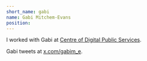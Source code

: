 ```yaml
---
short_name: gabi
name: Gabi Mitchem-Evans
position: 
---
```

I worked with Gabi at [Centre of Digital Public Services](https://digitalpublicservices.gov.wales/).

Gabi tweets at [x.com/gabim_e](https://x.com/gabim_e).